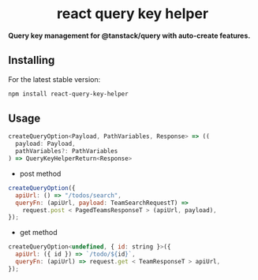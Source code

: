 <h1 align="center">react query key helper</h1>

<p><strong>Query key management for @tanstack/query with auto-create features.</strong></p>

## Installing

For the latest stable version:

```bash
npm install react-query-key-helper
```

## Usage

```js
createQueryOption<Payload, PathVariables, Response> => ((
  payload: Payload,
  pathVariables?: PathVariables
) => QueryKeyHelperReturn<Response>
```

- post method

```js
createQueryOption({
  apiUrl: () => "/todos/search",
  queryFn: (apiUrl, payload: TeamSearchRequestT) =>
    request.post < PagedTeamsResponseT > (apiUrl, payload),
});
```

- get method

```js
createQueryOption<undefined, { id: string }>({
  apiUrl: ({ id }) => `/todo/${id}`,
  queryFn: (apiUrl) => request.get < TeamResponseT > apiUrl,
});
```
